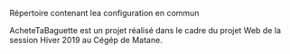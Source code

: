Répertoire contenant lea configuration en commun














AcheteTaBaguette est un projet réalisé dans le cadre du projet Web de la session Hiver 2019 au Cégép de Matane.
